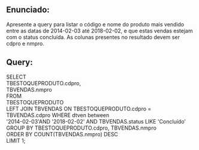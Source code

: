 ## Enunciado:

Apresente a query para listar o código e nome do produto mais vendido entre as datas de 2014-02-03 até 2018-02-02, e que estas vendas estejam com o status concluída. As colunas presentes no resultado devem ser cdpro e nmpro.

## Query:

SELECT   
TBESTOQUEPRODUTO.cdpro,  
TBVENDAS.nmpro  
FROM  
TBESTOQUEPRODUTO  
LEFT JOIN TBVENDAS ON TBESTOQUEPRODUTO.cdpro = TBVENDAS.cdpro WHERE dtven between   
'2014-02-03'AND '2018-02-02' AND TBVENDAS.status LIKE 'Concluído'  
GROUP BY TBESTOQUEPRODUTO.cdpro, TBVENDAS.nmpro  
ORDER BY COUNT(TBVENDAS.nmpro) DESC   
LIMIT 1;  
